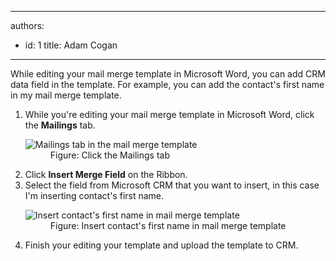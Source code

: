 

---
authors:
  - id: 1
    title: Adam Cogan
---




<span class='intro'> <p> While editing your mail merge template in Microsoft Word, you can add CRM data field in the template. For example, you can add the contact's first name in my mail merge template.</p> </span>

<ol><li>While you're editing your mail merge template in Microsoft Word, click the <b>  Mailings</b> tab.</li><dl class="image"><dt><img src="/Communication/Rules-to-Better-CRM-Mail-Merge/PublishingImages/insert-mail-merge-1.jpg" alt="Mailings tab in the mail merge template" /></dt><dd>Figure&#58; Click the Mailings tab</dd></dl><li>Click <b>Insert Merge Field</b> on the Ribbon.</li><li>Select the field from Microsoft CRM that you want to insert, in this case I'm inserting
                            contact's first name.</li><dl class="image"><dt>
                                <img src="/Communication/Rules-to-Better-CRM-Mail-Merge/PublishingImages/insert-mail-merge-2.jpg" alt="Insert contact's first name in mail merge template" /></dt><dd>Figure&#58; Insert contact's first name in mail merge template</dd>
                        </dl><li>Finish your editing your template and upload the template to CRM.</li></ol>


